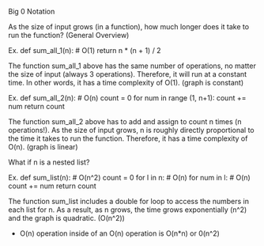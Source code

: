 Big 0 Notation

As the size of input grows (in a function), how much longer does it take to run the function? (General Overview)

Ex. def sum_all_1(n):  # O(1)
    return n * (n + 1) / 2
    
The function sum_all_1 above has the same number of operations, no matter the size of input (always 3 operations). Therefore, it will run at a constant time. In other words, it has a time complexity of O(1). (graph is constant)

Ex. def sum_all_2(n):  # O(n)
    count = 0
    for num in range (1, n+1):
        count += num
    return count

The function sum_all_2 above has to add and assign to count n times (n operations!). As the size of input grows, n is roughly directly proportional to the time it takes to run the function. Therefore, it has a time complexity of O(n). (graph is linear)

What if n is a nested list?

Ex. def sum_list(n):  # O(n^2)
    count = 0
    for l in n:  # O(n)
        for num in l:  # O(n)
            count += num
    return count


The function sum_list includes a double for loop to access the numbers in each list for n. As a result, as n grows, the time grows exponentially (n^2) and the graph is quadratic. (O(n^2))

* O(n) operation inside of an O(n) operation is O(n*n) or 0(n^2)